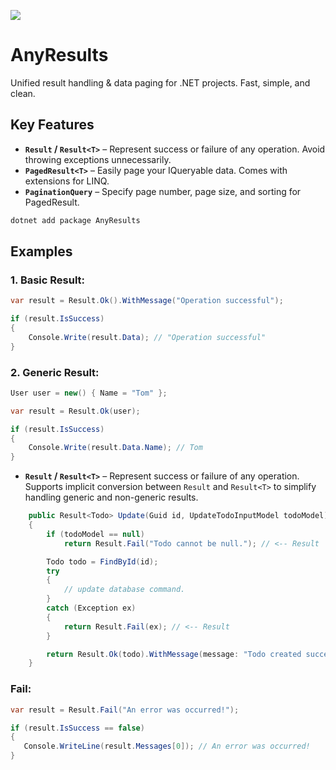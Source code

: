 <a href="https://www.nuget.org/packages/AnyResults" target="_blank"><img src="https://img.shields.io/nuget/dt/AnyResults"/></a>
# AnyResults

Unified result handling & data paging for .NET projects. Fast, simple, and clean.

## Key Features

- **`Result` / `Result<T>`** – Represent success or failure of any operation. Avoid throwing exceptions unnecessarily.
- **`PagedResult<T>`** – Easily page your IQueryable data. Comes with extensions for LINQ.
- **`PaginationQuery`** – Specify page number, page size, and sorting for PagedResult.

```bash
dotnet add package AnyResults
```

## Examples
### 1. Basic Result:
```csharp
var result = Result.Ok().WithMessage("Operation successful");

if (result.IsSuccess)
{
    Console.Write(result.Data); // "Operation successful"
}
```
### 2. Generic Result:
```csharp
User user = new() { Name = "Tom" };

var result = Result.Ok(user);

if (result.IsSuccess)
{
    Console.Write(result.Data.Name); // Tom
}
```
- **`Result` / `Result<T>`** – Represent success or failure of any operation. Supports implicit conversion between `Result` and `Result<T>` to simplify handling generic and non-generic results.
```csharp
    public Result<Todo> Update(Guid id, UpdateTodoInputModel todoModel)
    {
        if (todoModel == null)
            return Result.Fail("Todo cannot be null."); // <-- Result

        Todo todo = FindById(id);
        try
        {
            // update database command.
        }
        catch (Exception ex)
        {
            return Result.Fail(ex); // <-- Result
        }

        return Result.Ok(todo).WithMessage(message: "Todo created successfully!"); // <-- Result
    }
```


### Fail:
```csharp
var result = Result.Fail("An error was occurred!");

if (result.IsSuccess == false)
{
   Console.WriteLine(result.Messages[0]); // An error was occurred!
}
```
